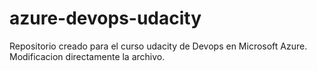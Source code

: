 # azure-devops-udacity
Repositorio creado para el curso udacity de Devops en Microsoft Azure.
Modificacion directamente la archivo.
